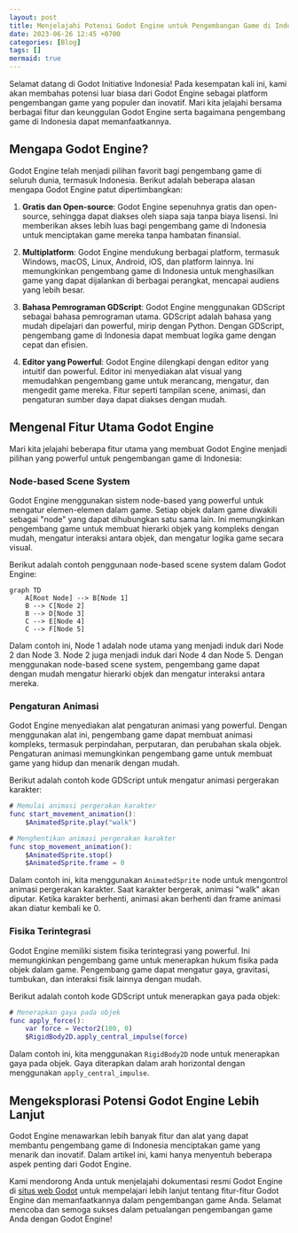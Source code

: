 ```yaml
---
layout: post
title: Menjelajahi Potensi Godot Engine untuk Pengembangan Game di Indonesia
date: 2023-06-26 12:45 +0700
categories: [Blog]
tags: []
mermaid: true
---
```

Selamat datang di Godot Initiative Indonesia! Pada kesempatan kali ini, kami akan membahas potensi luar biasa dari Godot Engine sebagai platform pengembangan game yang populer dan inovatif. Mari kita jelajahi bersama berbagai fitur dan keunggulan Godot Engine serta bagaimana pengembang game di Indonesia dapat memanfaatkannya.

## Mengapa Godot Engine?

Godot Engine telah menjadi pilihan favorit bagi pengembang game di seluruh dunia, termasuk Indonesia. Berikut adalah beberapa alasan mengapa Godot Engine patut dipertimbangkan:

1. **Gratis dan Open-source**: Godot Engine sepenuhnya gratis dan open-source, sehingga dapat diakses oleh siapa saja tanpa biaya lisensi. Ini memberikan akses lebih luas bagi pengembang game di Indonesia untuk menciptakan game mereka tanpa hambatan finansial.

2. **Multiplatform**: Godot Engine mendukung berbagai platform, termasuk Windows, macOS, Linux, Android, iOS, dan platform lainnya. Ini memungkinkan pengembang game di Indonesia untuk menghasilkan game yang dapat dijalankan di berbagai perangkat, mencapai audiens yang lebih besar.

3. **Bahasa Pemrograman GDScript**: Godot Engine menggunakan GDScript sebagai bahasa pemrograman utama. GDScript adalah bahasa yang mudah dipelajari dan powerful, mirip dengan Python. Dengan GDScript, pengembang game di Indonesia dapat membuat logika game dengan cepat dan efisien.

4. **Editor yang Powerful**: Godot Engine dilengkapi dengan editor yang intuitif dan powerful. Editor ini menyediakan alat visual yang memudahkan pengembang game untuk merancang, mengatur, dan mengedit game mereka. Fitur seperti tampilan scene, animasi, dan pengaturan sumber daya dapat diakses dengan mudah.

## Mengenal Fitur Utama Godot Engine

Mari kita jelajahi beberapa fitur utama yang membuat Godot Engine menjadi pilihan yang powerful untuk pengembangan game di Indonesia:

### Node-based Scene System

Godot Engine menggunakan sistem node-based yang powerful untuk mengatur elemen-elemen dalam game. Setiap objek dalam game diwakili sebagai "node" yang dapat dihubungkan satu sama lain. Ini memungkinkan pengembang game untuk membuat hierarki objek yang kompleks dengan mudah, mengatur interaksi antara objek, dan mengatur logika game secara visual.

Berikut adalah contoh penggunaan node-based scene system dalam Godot Engine:

```mermaid
graph TD
    A[Root Node] --> B[Node 1]
    B --> C[Node 2]
    B --> D[Node 3]
    C --> E[Node 4]
    C --> F[Node 5]
```

Dalam contoh ini, Node 1 adalah node utama yang menjadi induk dari Node 2 dan Node 3. Node 2 juga menjadi induk dari Node 4 dan Node 5. Dengan menggunakan node-based scene system, pengembang game dapat dengan mudah mengatur hierarki objek dan mengatur interaksi antara mereka.

### Pengaturan Animasi

Godot Engine menyediakan alat pengaturan animasi yang powerful. Dengan menggunakan alat ini, pengembang game dapat membuat animasi kompleks, termasuk perpindahan, perputaran, dan perubahan skala objek. Pengaturan animasi memungkinkan pengembang game untuk membuat game yang hidup dan menarik dengan mudah.

Berikut adalah contoh kode GDScript untuk mengatur animasi pergerakan karakter:

```gd
# Memulai animasi pergerakan karakter
func start_movement_animation():
    $AnimatedSprite.play("walk")

# Menghentikan animasi pergerakan karakter
func stop_movement_animation():
    $AnimatedSprite.stop()
    $AnimatedSprite.frame = 0
```

Dalam contoh ini, kita menggunakan `AnimatedSprite` node untuk mengontrol animasi pergerakan karakter. Saat karakter bergerak, animasi "walk" akan diputar. Ketika karakter berhenti, animasi akan berhenti dan frame animasi akan diatur kembali ke 0.

### Fisika Terintegrasi

Godot Engine memiliki sistem fisika terintegrasi yang powerful. Ini memungkinkan pengembang game untuk menerapkan hukum fisika pada objek dalam game. Pengembang game dapat mengatur gaya, gravitasi, tumbukan, dan interaksi fisik lainnya dengan mudah.

Berikut adalah contoh kode GDScript untuk menerapkan gaya pada objek:

```gd
# Menerapkan gaya pada objek
func apply_force():
    var force = Vector2(100, 0)
    $RigidBody2D.apply_central_impulse(force)
```

Dalam contoh ini, kita menggunakan `RigidBody2D` node untuk menerapkan gaya pada objek. Gaya diterapkan dalam arah horizontal dengan menggunakan `apply_central_impulse`.

## Mengeksplorasi Potensi Godot Engine Lebih Lanjut

Godot Engine menawarkan lebih banyak fitur dan alat yang dapat membantu pengembang game di Indonesia menciptakan game yang menarik dan inovatif. Dalam artikel ini, kami hanya menyentuh beberapa aspek penting dari Godot Engine.

Kami mendorong Anda untuk menjelajahi dokumentasi resmi Godot Engine di [situs web Godot](https://godotengine.org) untuk mempelajari lebih lanjut tentang fitur-fitur Godot Engine dan memanfaatkannya dalam pengembangan game Anda. Selamat mencoba dan semoga sukses dalam petualangan pengembangan game Anda dengan Godot Engine!